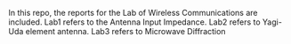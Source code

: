 In this repo, the reports for the Lab of Wireless Communications are included.
Lab1 refers to the Antenna Input Impedance.
Lab2 refers to Yagi-Uda element antenna.
Lab3 refers to Microwave Diffraction
